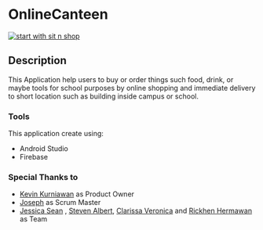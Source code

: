 # OnlineCanteen
[![start with sit n shop](https://img.shields.io/badge/start%20with-why%3F-brightgreen.svg?style=flat)](http://www.uph.edu/)

## Description
This Application help users to buy or order things such food, drink, or maybe tools for school purposes by online shopping and immediate delivery to short location such as building inside campus or school.

### Tools
This application create using:
  * Android Studio 
  * Firebase

### Special Thanks to
  * [Kevin Kurniawan](https://github.com/kevinkurniawan97) as Product Owner
  * [Joseph](https://github.com/josephgunawan97) as Scrum Master
  * [Jessica Sean](
https://github.com/jessicasean) , [Steven Albert](
https://github.com/stevenalbert ), [Clarissa Veronica](
https://github.com/clarissaveronica) and [Rickhen Hermawan](https://github.com/rickhenhermawan) as Team
